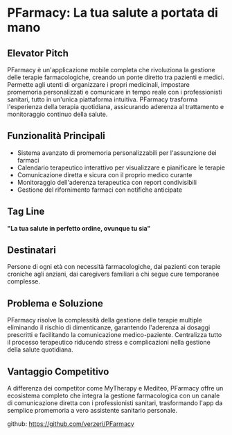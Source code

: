 # PFarmacy: La tua salute a portata di mano

## Elevator Pitch
PFarmacy è un'applicazione mobile completa che rivoluziona la gestione delle terapie farmacologiche, creando un ponte diretto tra pazienti e medici. Permette agli utenti di organizzare i propri medicinali, impostare promemoria personalizzati e comunicare in tempo reale con i professionisti sanitari, tutto in un'unica piattaforma intuitiva. PFarmacy trasforma l'esperienza della terapia quotidiana, assicurando aderenza al trattamento e monitoraggio continuo della salute.

## Funzionalità Principali
- Sistema avanzato di promemoria personalizzabili per l'assunzione dei farmaci
- Calendario terapeutico interattivo per visualizzare e pianificare le terapie
- Comunicazione diretta e sicura con il proprio medico curante
- Monitoraggio dell'aderenza terapeutica con report condivisibili
- Gestione del rifornimento farmaci con notifiche anticipate

## Tag Line
**"La tua salute in perfetto ordine, ovunque tu sia"**

## Destinatari
Persone di ogni età con necessità farmacologiche, dai pazienti con terapie croniche agli anziani, dai caregivers familiari a chi segue cure temporanee complesse.

## Problema e Soluzione
PFarmacy risolve la complessità della gestione delle terapie multiple eliminando il rischio di dimenticanze, garantendo l'aderenza ai dosaggi prescritti e facilitando la comunicazione medico-paziente. Centralizza tutto il processo terapeutico riducendo stress e complicazioni nella gestione della salute quotidiana.

## Vantaggio Competitivo
A differenza dei competitor come MyTherapy e Mediteo, PFarmacy offre un ecosistema completo che integra la gestione farmacologica con un canale di comunicazione diretta con i professionisti sanitari, trasformando l'app da semplice promemoria a vero assistente sanitario personale.

github: https://github.com/verzeri/PFarmacy
